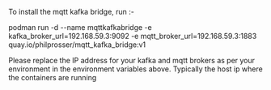 To install the mqtt kafka bridge, run :-

podman run -d --name mqttkafkabridge -e kafka_broker_url=192.168.59.3:9092 -e mqtt_broker_url=192.168.59.3:1883 quay.io/philprosser/mqtt_kafka_bridge:v1

Please replace the IP address for your kafka and mqtt brokers as per your environment in the environment variables above. Typically the host ip where the containers are running